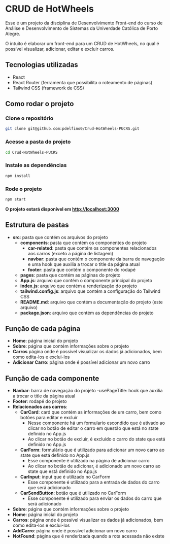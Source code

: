 # CRUD de HotWheels

Esse é um projeto da disciplina de Desenvolvimento Front-end do curso de Análise e Desenvolvimento de Sistemas da
Univerdade Católica de Porto Alegre.

O intuito é elaborar um front-end para um CRUD de HotWheels, no qual é possível visualizar, adicionar, editar e excluir
carros.

## Tecnologias utilizadas

- React
- React Router (ferramenta que possibilita o roteamento de páginas)
- Tailwind CSS (framework de CSS)

## Como rodar o projeto

### Clone o repositório

```bash
git clone git@github.com:pdelfino0/Crud-HotWheels-PUCRS.git
```

### Acesse a pasta do projeto

```bash
cd Crud-HotWheels-PUCRS
```

### Instale as dependências

```bash
npm install
```

### Rode o projeto

```bash
npm start
```

**O projeto estará disponível em [http://localhost:3000](http://localhost:3000)**

## Estrutura de pastas

- **src**: pasta que contém os arquivos do projeto
    - **components**: pasta que contém os componentes do projeto
        - **car-related**: pasta que contém os componentes relacionados aos carros (exceto a página de listagem)
        - **navbar**: pasta que contém o componente da barra de navegação e uma hook que auxilia a trocar o title da
          página atual
        - **footer**: pasta que contém o componente do rodapé
    - **pages**: pasta que contém as páginas do projeto
    - **App.js**: arquivo que contém o componente principal do projeto
    - **index.js**: arquivo que contém a renderização do projeto
    - **tailwind.config.js**: arquivo que contém a configuração do Tailwind CSS
    - **README.md**: arquivo que contém a documentação do projeto (este arquivo)
    - **package.json**: arquivo que contém as dependências do projeto

## Função de cada página

- **Home**: página inicial do projeto
- **Sobre**: página que contém informações sobre o projeto
- **Carros** página onde é possível visualizar os dados já adicionados, bem como edita-los e exclui-los
- **Adicionar Carro**: página onde é possível adicionar um novo carro

## Função de cada componente

- **Navbar**: barra de navegação do projeto
  -usePageTitle: hook que auxilia a trocar o title da página atual
- **Footer**: rodapé do projeto
- **Relacionados aos carros**:
    - **CarCard**: card que contém as informações de um carro, bem como botões para editar e excluir
        - Nesse componente há um formulario escondido que é ativado ao clicar no botão de editar o carro em questão que
          está
          no state definido no App.js
        - Ao clicar no botão de excluir, é excluido o carro do state que está definido no App.js
    - **CarForm**: formulário que é utilizado para adicionar um novo carro ao state que está definido no App.js
        - Esse componente é utilizado na página de adicionar carro
        - Ao clicar no botão de adicionar, é adicionado um novo carro ao state que está definido no App.js
    - **CarInput**: input que é utilizado no CarForm
        - Esse componente é utilizado para a entrada de dados do carro que será adicionado
    - **CarSendButton**: botão que é utilizado no CarForm
        - Esse componente é utilizado para enviar os dados do carro que será adicionado
- **Sobre**: página que contém informações sobre o projeto
- **Home**: página inicial do projeto
- **Carros**: página onde é possível visualizar os dados já adicionados, bem como edita-los e exclui-los
- **AddCarro**: página onde é possível adicionar um novo carro
- **NotFound**: página que é renderizada quando a rota acessada não existe

